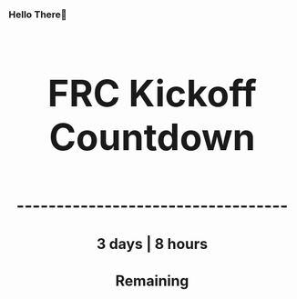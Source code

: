 ### Hello There👋

<!---START-TIMER--->
<h3 align='center' style='font-size: 64px;'>FRC Kickoff Countdown</h3>
<h3 align='center' style='font-size: 30px;'>----------------------------------</h3>
<h3 align='center' style='font-size: 25px;'>3 days | 8 hours</h3>
<h3 align='center' style='font-size: 25px;'>Remaining</h3>
<!---END-TIMER--->
